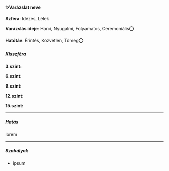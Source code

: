 #### ✨Varázslat neve

**Szféra**: Idézés, Lélek

**Varázslás ideje**: Harci, Nyugalmi, Folyamatos, Ceremoniális⭕

**Hatótáv**: Érintés, Közvetlen, Tömeg⭕

##### Kisszféra

**3.szint:** 

**6.szint:** 

**9.szint:** 

**12.szint:** 

**15.szint:** 


---
##### Hatás

lorem

---
##### Szabályok

- ipsum
